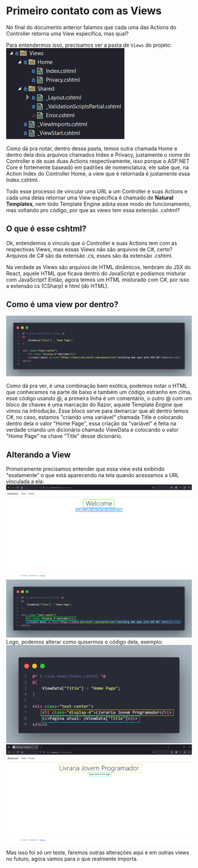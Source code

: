 # Primeiro contato com as Views
No final do documento anterior falamos que cada uma das Actions do Controller retorna uma View específica, mas qual?

Para entendermos isso, precisamos ver a pasta de `Views` do projeto:
![Pasta das Views](./6asVariasViews/pastaDasViews.png)

Como dá pra notar, dentro dessa pasta, temos outra chamada Home e dentro dela dois arquivos chamados Index e Privacy, justamente o nome do Controller e de suas duas Actions respectivamente, isso porque o ASP.NET Core é fortemente baseado em padrões de nomenclatura, ele sabe que, na Action Index do Controller Home, a view que é retornada é justamente essa Index.cshtml.

Todo esse processo de vincular uma URL a um Controller e suas Actions e cada uma delas retornar uma View específica é chamado de **Natural Templates**, nem todo Template Engine adota esse modo de funcionamento, mas voltando pro código, por que as views tem essa extensão .cshtml?

## O que é esse cshtml?
Ok, entendemos o vínculo que o Controller e suas Actions tem com as respectivas Views, mas essas Views não são arquivos de C#, certo? Arquivos de C# são da extensão .cs, esses são da extensão .cshtml.

Na verdade as Views são arquivos de HTML dinâmicos, lembram do JSX do React, aquele HTML que ficava dentro do JavaScript e podíamos misturar com JavaScript? Então, agora temos um HTML misturado com C#, por isso a extensão cs (CSharp) e html (do HTML).

## Como é uma view por dentro?
![Dentro da View Home/Index](./6asVariasViews/viewIndex.png)

Como dá pra ver, é uma combinação bem exótica, podemos notar o HTML que conhecemos na parte de baixo e também um código estranho em cima, esse código usando @, a primeira linha é um comentário, o outro @ com um bloco de chaves é uma marcação do Razor, aquele Template Engine que vimos na introdução. Esse bloco serve para demarcar que ali dentro temos C#, no caso, estamos "criando uma variável" chamada Title e colocando dentro dela o valor "Home Page", essa criação da "variável" é feita na verdade criando um dicionário chamado ViewData e colocando o valor "Home Page" na chave "Title" desse dicionário.

## Alterando a View
Primeiramente precisamos entender que essa view está exibindo "exatamente" o que está aparecendo na tela quando acessamos a URL vinculada a ela:
![Tela da View](./6asVariasViews/tela.png)
![Codigo da View](./6asVariasViews/view.png)
Logo, podemos alterar como quisermos o código dela, exemplo:
![Código alterado](./6asVariasViews/codigoMudado.png)
![View mudada](./6asVariasViews/viewMudada.png)

Mas isso foi só um teste, faremos outras alterações aqui e em outras views no futuro, agora vamos para o que realmente importa.